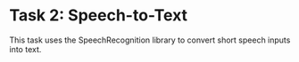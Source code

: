 # Task 2: Speech-to-Text
This task uses the SpeechRecognition library to convert short speech inputs into text.